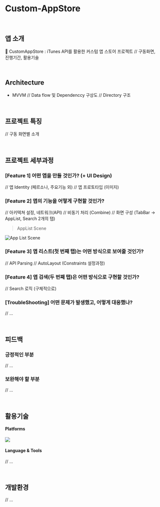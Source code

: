 # Custom-AppStore

<br>

## 앱 소개
📱 CustomAppStore : iTunes API를 활용한 커스텀 앱 스토어 프로젝트
// 구동화면, 진행기간, 활용기술

<br>

## Architecture
- MVVM
// Data flow 및 Dependenccy 구상도
// Directory 구조

<br>

## 프로젝트 특징
// 구동 화면별 소개


<br>

## 프로젝트 세부과정

### [Feature 1] 어떤 앱을 만들 것인가? (+ UI Design)
// 앱 Identity (페르소나, 주요기능 외)
// 앱 프로토타입 (이미지)

### [Feature 2] 앱의 기능을 어떻게 구현할 것인가?
// 아키텍쳐 설정, 네트워크(API)
// 비동기 처리 (Combine)
// 화면 구성 (TabBar -> AppList, Search 2개의 탭)

> AppList Scene

![App List Scene](https://github.com/onthelots/iOS-Learning/assets/107039500/a2fa3fc9-85cd-42f6-a60d-1dbb80592587)

### [Feature 3] 앱 리스트(첫 번째 탭)는 어떤 방식으로 보여줄 것인가?
// API Parsing
// AutoLayout (Constraints 설정과정)

### [Feature 4] 앱 검색(두 번째 탭)은 어떤 방식으로 구현할 것인가?
// Search 로직 (구체적으로)

### [TroubleShooting] 어떤 문제가 발생했고, 어떻게 대응했나?
// ...   


<br>

## 피드백 

### 긍정적인 부분
// ...

### 보완해야 할 부분
// ...

<br>

## 활용기술

#### Platforms

<img src="https://img.shields.io/badge/iOS-5A29E4?style=flat&logo=iOS&logoColor=white"/>  
    
#### Language & Tools

// ...

<br>

## 개발환경

// ...

